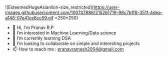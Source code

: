 ![EsteemedHugeAsianlion-size_restricted](https://user-images.githubusercontent.com/100747886/215261719-98c7b1f8-351f-4dea-a148-07e41ce6cc59.gif =250*250)


- 👋 Hi, I'm Pranav R.P
- 👀 I’m interested in Machine Learning/Data science
- 🌱 I’m currently learning DSA
- 💞️ I’m looking to collaborate on simple and interesting projects                       
- 📫 How to reach me : pranavramesh2004@gmail.com



<!---
pranav-on-github/pranav-on-github is a ✨ special ✨ repository because its `README.md` (this file) appears on your GitHub profile.
You can click the Preview link to take a look at your changes.
--->

